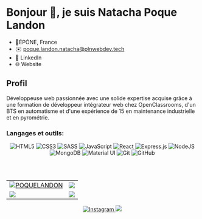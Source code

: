<!--
**POQUELANDON/POQUELANDON** is a ✨ _special_ ✨ repository because its `README.md` (this file) appears on your GitHub profile.

Here are some ideas to get you started:

- 🔭 I’m currently working on ...
- 🌱 I’m currently learning ...
- 👯 I’m looking to collaborate on ...
- 🤔 I’m looking for help with ...
- 💬 Ask me about ...
- 📫 How to reach me: ...
- 😄 Pronouns: ...
- ⚡ Fun fact: ...
-->
# Bonjour 👋, je suis Natacha Poque Landon
- 📍ÉPÔNE, France
- ✉️ poque.landon.natacha@plnwebdev.tech
- 💼 LinkedIn
- 🌐 Website
## Profil
Développeuse web passionnée avec une solide expertise acquise grâce à une formation de développeur intégrateur web chez OpenClassrooms, d'un BTS en automatisme et d'une expérience de 15 en maintenance industrielle et en pyrométrie.

<h3 align="left">Langages et outils:</h3>
<p align="center"> 
 <img alt="HTML5" src="https://img.shields.io/badge/html5-%23E34F26.svg?&style=for-the-badge&logo=html5&logoColor=white"/>
<img alt="CSS3" src="https://img.shields.io/badge/css3-%231572B6.svg?&style=for-the-badge&logo=css3&logoColor=white"/>
<img alt="SASS" src="https://img.shields.io/badge/SASS-hotpink.svg?&style=for-the-badge&logo=SASS&logoColor=white"/>
<img alt="JavaScript" src="https://img.shields.io/badge/javascript-%23323330.svg?&style=for-the-badge&logo=javascript&logoColor=%23F7DF1E"/>
<img alt="React" src="https://img.shields.io/badge/react-%2320232a.svg?&style=for-the-badge&logo=react&logoColor=%2361DAFB"/>
<img alt="Express.js" src="https://img.shields.io/badge/express.js-%23404d59.svg?&style=for-the-badge"/>
<img alt="NodeJS" src="https://img.shields.io/badge/node.js-%2343853D.svg?&style=for-the-badge&logo=node.js&logoColor=white"/>
<img alt="MongoDB" src ="https://img.shields.io/badge/MongoDB-%234ea94b.svg?&style=for-the-badge&logo=mongodb&logoColor=white"/>
<img alt="Material UI" src="https://img.shields.io/badge/materialui-%230081CB.svg?&style=for-the-badge&logo=material-ui&logoColor=white"/>
<img alt="Git" src="https://img.shields.io/badge/git-%23F05033.svg?&style=for-the-badge&logo=git&logoColor=white"/>
<img alt="GitHub" src="https://img.shields.io/badge/github-%23121011.svg?&style=for-the-badge&logo=github&logoColor=white"/> 
</p>
<br/> <br/>
<table>
  <tr>
    <td>
      <a href="https://www.github.com/POQUELANDON">
     <img src="https://github-readme-stats.vercel.app/api?username=POQUELANDON&show_icons=true&theme=tokyonight&count_private=true&hide_border=true" alt="POQUELANDON" />
      </a>
    </td>
    <td> 
      <a href="https://www.github.com/POQUELANDON">
       <img src ="http://github-readme-streak-stats.herokuapp.com?user=POQUELANDON&hide_border=true&theme=tokyonight" />
      </a>
    </td>
  </tr>
  <tr>
    <td>
      <a href="https://www.github.com/POQUELANDON">
       <img src ="https://github-readme-stats.vercel.app/api/top-langs/?username=POQUELANDON&langs_count=8&layout=compact&theme=tokyonight&hide_border=true" />
      </a>
    </td>
     <td>
       <a href="https://www.github.com/POQUELANDON">
       <img src ="https://github-readme-stats.vercel.app/api/pin/?username=POQUELANDON&repo=javascript-mini-projects&theme=tokyonight&show_icons=true&hide_border=true" />
      </a>
    </td>
  </tr>
</table>
<p align="center"> 
  <a href="https://www.instagram.com/natacha.poque.landon">
    <img alt="Instagram" src="https://img.shields.io/badge/natacha.poque.landon-%23E4405F.svg?&style=for-the-badge&logo=Instagram&logoColor=white"/>
  </a>
<a href="https://linkedin.com/in/natacha-poque-landon-b57930247">
  <img src="https://img.shields.io/badge/linkedin-%230077B5.svg?&style=for-the-badge&logo=linkedin&logoColor=white">
</a>
</p>
